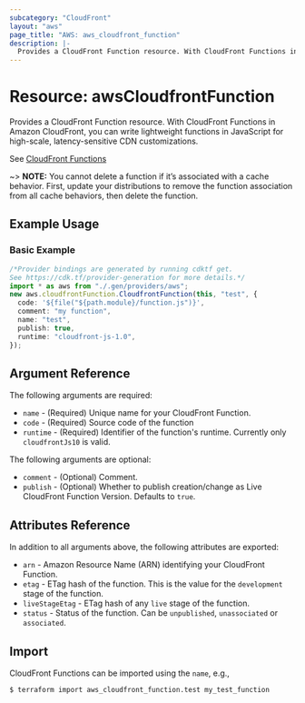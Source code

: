 ```yaml
---
subcategory: "CloudFront"
layout: "aws"
page_title: "AWS: aws_cloudfront_function"
description: |-
  Provides a CloudFront Function resource. With CloudFront Functions in Amazon CloudFront, you can write lightweight functions in JavaScript for high-scale, latency-sensitive CDN customizations.
---
```


# Resource: awsCloudfrontFunction

Provides a CloudFront Function resource. With CloudFront Functions in Amazon CloudFront, you can write lightweight functions in JavaScript for high-scale, latency-sensitive CDN customizations.

See [CloudFront Functions](https://docs.aws.amazon.com/AmazonCloudFront/latest/DeveloperGuide/cloudfront-functions.html)

\~> **NOTE:** You cannot delete a function if it’s associated with a cache behavior. First, update your distributions to remove the function association from all cache behaviors, then delete the function.

## Example Usage

### Basic Example

```typescript
/*Provider bindings are generated by running cdktf get.
See https://cdk.tf/provider-generation for more details.*/
import * as aws from "./.gen/providers/aws";
new aws.cloudfrontFunction.CloudfrontFunction(this, "test", {
  code: '${file("${path.module}/function.js")}',
  comment: "my function",
  name: "test",
  publish: true,
  runtime: "cloudfront-js-1.0",
});

```

## Argument Reference

The following arguments are required:

* `name` - (Required) Unique name for your CloudFront Function.
* `code` - (Required) Source code of the function
* `runtime` - (Required) Identifier of the function's runtime. Currently only `cloudfrontJs10` is valid.

The following arguments are optional:

* `comment` - (Optional) Comment.
* `publish` - (Optional) Whether to publish creation/change as Live CloudFront Function Version. Defaults to `true`.

## Attributes Reference

In addition to all arguments above, the following attributes are exported:

* `arn` - Amazon Resource Name (ARN) identifying your CloudFront Function.
* `etag` - ETag hash of the function. This is the value for the `development` stage of the function.
* `liveStageEtag` - ETag hash of any `live` stage of the function.
* `status` - Status of the function. Can be `unpublished`, `unassociated` or `associated`.

## Import

CloudFront Functions can be imported using the `name`, e.g.,

```console
$ terraform import aws_cloudfront_function.test my_test_function
```
